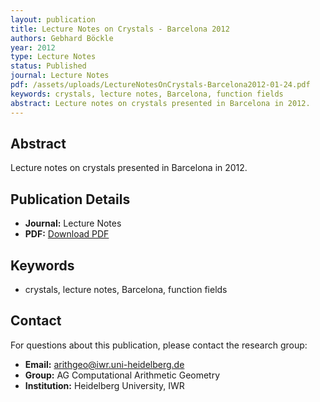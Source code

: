 ```yaml
---
layout: publication
title: Lecture Notes on Crystals - Barcelona 2012
authors: Gebhard Böckle
year: 2012
type: Lecture Notes
status: Published
journal: Lecture Notes
pdf: /assets/uploads/LectureNotesOnCrystals-Barcelona2012-01-24.pdf
keywords: crystals, lecture notes, Barcelona, function fields
abstract: Lecture notes on crystals presented in Barcelona in 2012.
---
```



## Abstract

Lecture notes on crystals presented in Barcelona in 2012.

## Publication Details

- **Journal:** Lecture Notes
- **PDF:** [Download PDF](/assets/uploads/LectureNotesOnCrystals-Barcelona2012-01-24.pdf)

## Keywords

- crystals, lecture notes, Barcelona, function fields


## Contact

For questions about this publication, please contact the research group:
- **Email:** arithgeo@iwr.uni-heidelberg.de
- **Group:** AG Computational Arithmetic Geometry
- **Institution:** Heidelberg University, IWR